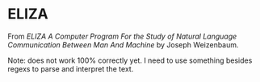 # ELIZA
From *ELIZA A Computer Program For the Study of Natural Language Communication Between Man And Machine* by Joseph Weizenbaum.

Note: does not work 100% correctly yet. I need to use something besides regexs to parse and interpret the text.

